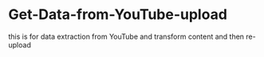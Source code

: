 # Get-Data-from-YouTube-upload
this is for data extraction from YouTube and transform content and then re-upload
